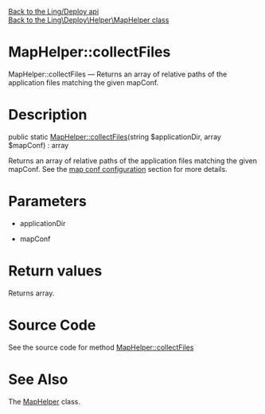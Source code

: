 [Back to the Ling/Deploy api](https://github.com/lingtalfi/Deploy/blob/master/doc/api/Ling/Deploy.md)<br>
[Back to the Ling\Deploy\Helper\MapHelper class](https://github.com/lingtalfi/Deploy/blob/master/doc/api/Ling/Deploy/Helper/MapHelper.md)


MapHelper::collectFiles
================



MapHelper::collectFiles — Returns an array of relative paths of the application files matching the given mapConf.




Description
================


public static [MapHelper::collectFiles](https://github.com/lingtalfi/Deploy/blob/master/doc/api/Ling/Deploy/Helper/MapHelper/collectFiles.md)(string $applicationDir, array $mapConf) : array




Returns an array of relative paths of the application files matching the given mapConf.
See the [map conf configuration](https://github.com/lingtalfi/Deploy/blob/master/README.md#the-configuration-file) section for more details.




Parameters
================


- applicationDir

    

- mapConf

    


Return values
================

Returns array.








Source Code
===========
See the source code for method [MapHelper::collectFiles](https://github.com/lingtalfi/Deploy/blob/master/Helper/MapHelper.php#L25-L34)


See Also
================

The [MapHelper](https://github.com/lingtalfi/Deploy/blob/master/doc/api/Ling/Deploy/Helper/MapHelper.md) class.



